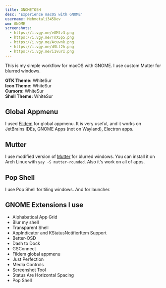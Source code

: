 ```yaml
---
title: GNOMETOSH
desc: 'Experience macOS with GNOME'
username: Mehmetali345Dev
wm: GNOME
screenshots:
  - https://i.vgy.me/eGMfz3.png
  - https://i.vgy.me/TnX5p5.png
  - https://i.vgy.me/Acuwnk.png
  - https://i.vgy.me/dSLl2h.png
  - https://i.vgy.me/i1vurI.png
---
```


This is my simple workflow for macOS with GNOME.
I use custom Mutter for blurred windows.

**GTK Theme:** WhiteSur\
**Icon Theme:** WhiteSur\
**Cursors:** WhiteSur\
**Shell Theme:** WhiteSur

## Global Appmenu

I used [Fildem](https://github.com/gonzaarcr/Fildem) for global appmenu.
It is very useful, and it works on JetBrains IDEs, GNOME Apps (not on Wayland), Electron apps.

## Mutter

I use modified version of [Mutter](https://github.com/yilozt/mutter-rounded/) for blurred windows. You can install it on Arch Linux with `yay -S mutter-rounded`. Also it's work on all of apps.

## Pop Shell

I use Pop Shell for tiling windows. And for launcher.

## GNOME Extensions I use

- Alphabatical App Grid
- Blur my shell
- Transparent Shell
- AppIndicator and KStatusNotifierItem Support
- Better-OSD
- Dash to Dock
- GSConnect
- Fildem global appmenu
- Just Perfection
- Media Controls
- Screenshot Tool
- Status Are Horizontal Spacing
- Pop Shell
